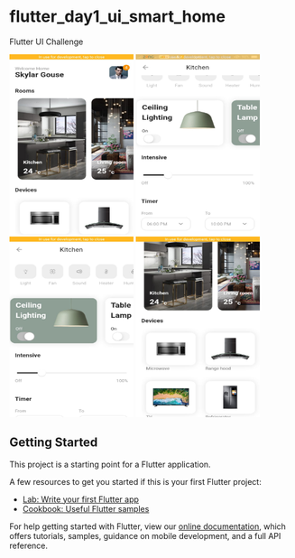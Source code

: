 # flutter_day1_ui_smart_home

Flutter UI Challenge

<img src="assets/images/img1.jpg" width="220" height="320" >
<img src="assets/images/img2.jpg" width="220" height="320" >
<img src="assets/images/img3.jpg" width="220" height="320" >
<img src="assets/images/img4.jpg" width="220" height="320" >


## Getting Started

This project is a starting point for a Flutter application.

A few resources to get you started if this is your first Flutter project:

- [Lab: Write your first Flutter app](https://flutter.dev/docs/get-started/codelab)
- [Cookbook: Useful Flutter samples](https://flutter.dev/docs/cookbook)

For help getting started with Flutter, view our
[online documentation](https://flutter.dev/docs), which offers tutorials,
samples, guidance on mobile development, and a full API reference.
